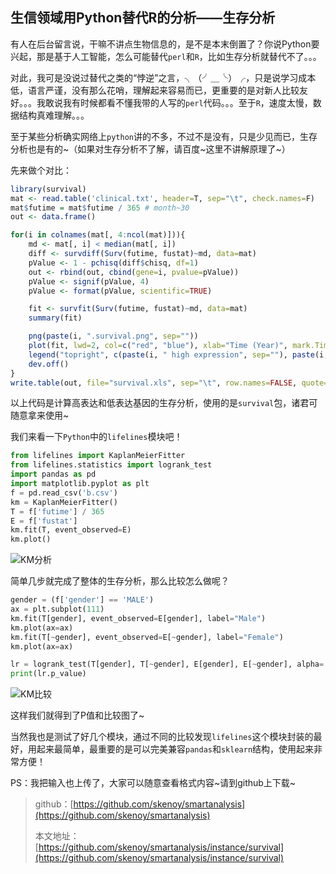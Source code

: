 ## 生信领域用Python替代R的分析——生存分析

有人在后台留言说，干嘛不讲点生物信息的，是不是本末倒置了？你说Python要兴起，那是基于人工智能，怎么可能替代`perl`和`R`，比如生存分析就替代不了。。。

对此，我可是没说过替代之类的“悖逆”之言，╮（╯＿╰）╭，只是说学习成本低，语言严谨，没有那么花哨，理解起来容易而已，更重要的是对新人比较友好。。。我敢说我有时候都看不懂我带的人写的`perl`代码。。。至于`R`，速度太慢，数据结构真难理解。。。

至于某些分析确实网络上`python`讲的不多，不过不是没有，只是少见而已，生存分析也是有的~（如果对生存分析不了解，请百度~这里不讲解原理了~）

先来做个对比：
```R
library(survival)
mat <- read.table('clinical.txt', header=T, sep="\t", check.names=F)
mat$futime = mat$futime / 365 # month~30
out <- data.frame()

for(i in colnames(mat[, 4:ncol(mat)])){
    md <- mat[, i] < median(mat[, i])
    diff <- survdiff(Surv(futime, fustat)~md, data=mat)
    pValue <- 1 - pchisq(diff$chisq, df=1)
    out <- rbind(out, cbind(gene=i, pvalue=pValue))
    pValue <- signif(pValue, 4)
    pValue <- format(pValue, scientific=TRUE)

    fit <- survfit(Surv(futime, fustat)~md, data=mat)
    summary(fit)

    png(paste(i, ".survival.png", sep=""))
    plot(fit, lwd=2, col=c("red", "blue"), xlab="Time (Year)", mark.Time=TRUE, main=paste("Survival curve (p=", pValue, ")", sep=""))
    legend("topright", c(paste(i, " high expression", sep=""), paste(i, " low expression", sep="")), lwd=2, col=c("red", "blue"))
    dev.off()
}
write.table(out, file="survival.xls", sep="\t", row.names=FALSE, quote=FALSE)
```

以上代码是计算高表达和低表达基因的生存分析，使用的是`survival`包，诸君可随意拿来使用~


我们来看一下`Python`中的`lifelines`模块吧！

```python
from lifelines import KaplanMeierFitter
from lifelines.statistics import logrank_test
import pandas as pd
import matplotlib.pyplot as plt
f = pd.read_csv('b.csv')
km = KaplanMeierFitter()
T = f['futime'] / 365
E = f['fustat']
km.fit(T, event_observed=E)
km.plot()
```

![KM分析](https://mmbiz.qpic.cn/mmbiz_png/mYJibSOraq9oeRXG3U9OkPBjDZzkzlvvVdAFBJYUUu6M5T353MR2PsH0Way0aA35v0icibaFmJnr6MAS1icT8ia5hfA/0?wx_fmt=png)

简单几步就完成了整体的生存分析，那么比较怎么做呢？

```python
gender = (f['gender'] == 'MALE')
ax = plt.subplot(111)
km.fit(T[gender], event_observed=E[gender], label="Male")
km.plot(ax=ax)
km.fit(T[~gender], event_observed=E[~gender], label="Female")
km.plot(ax=ax)

lr = logrank_test(T[gender], T[~gender], E[gender], E[~gender], alpha=.99)
print(lr.p_value)
```
![KM比较](https://mmbiz.qpic.cn/mmbiz_png/mYJibSOraq9oeRXG3U9OkPBjDZzkzlvvVhR3WhiaXicZ3oPFibktPEgdxWSVbkwm7Hk0GokTVEjjrPlZ1hMZcBDnVA/0?wx_fmt=png)

这样我们就得到了P值和比较图了~

当然我也是测试了好几个模块，通过不同的比较发现`lifelines`这个模块封装的最好，用起来最简单，最重要的是可以完美兼容`pandas`和`sklearn`结构，使用起来非常方便！

PS：我把输入也上传了，大家可以随意查看格式内容~请到github上下载~

> github：[https://github.com/skenoy/smartanalysis](https://github.com/skenoy/smartanalysis)
> 
> 本文地址：[https://github.com/skenoy/smartanalysis/instance/survival](https://github.com/skenoy/smartanalysis/instance/survival)

